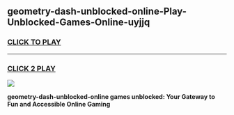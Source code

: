 
## geometry-dash-unblocked-online-Play-Unblocked-Games-Online-uyjjq
<h3>
<a href="https://premium76.site?title=geometry-dash-unblocked-online&ref=25A">CLICK TO PLAY</a></h3>
<hr>

<h3>
<a href="https://premium76.site?title=geometry-dash-unblocked-online&ref=25A">CLICK 2 PLAY</a>
  
</h3>

<a href="https://premium76.site?title=geometry-dash-unblocked-online&ref=25A"><img src="https://clearcache.store/games.png"></a>


**geometry-dash-unblocked-online games unblocked: Your Gateway to Fun and Accessible Online Gaming**
